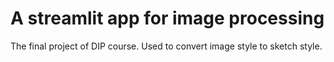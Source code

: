 # A streamlit app for image processing
The final project of DIP course.
Used to convert image style to sketch style.